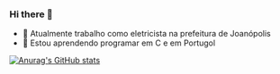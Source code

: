 ### Hi there 👋

<!--
**gsgabs/gsgabs** is a ✨ _special_ ✨ repository because its `README.md` (this file) appears on your GitHub profile.

Here are some ideas to get you started:
-->

- 🔭 Atualmente trabalho como eletricista na prefeitura de Joanópolis
- 🌱 Estou aprendendo programar em C e em Portugol

[![Anurag's GitHub stats](https://github-readme-stats.vercel.app/api?gsgabs=anuraghazra)](https://github.com/anuraghazra/github-readme-stats)
